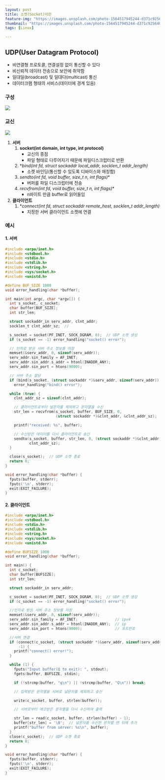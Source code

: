 ```yaml
---
layout: post
title: 소켓(Socket)이란
feature-img: "https://images.unsplash.com/photo-1564517945244-d371c925640b?ixid=MnwxMjA3fDB8MHxwaG90by1wYWdlfHx8fGVufDB8fHx8&ixlib=rb-1.2.1&auto=format&fit=crop&w=1050&q=80"
thumbnail: "https://images.unsplash.com/photo-1564517945244-d371c925640b?ixid=MnwxMjA3fDB8MHxwaG90by1wYWdlfHx8fGVufDB8fHx8&ixlib=rb-1.2.1&auto=format&fit=crop&w=1050&q=80"
tags: [Linux]

---
```






## UDP(User Datagram Protocol)

* 비연결형 프로토콜, 연결설정 없이 통신할 수 있다
* 비신뢰적 데이터 전송으로 보안에 취약함
* 일대일(broadcast) 및 일대다(multicast) 통신
* 데이터크램 형태의  서비스(데이터에 경계 있음)



### 구성

![](https://static.javatpoint.com/tutorial/computer-network/images/udp-protocol.png)



### 교신

![](https://media.geeksforgeeks.org/wp-content/uploads/UDP.png)

1. **서버**
   1. **socket(int domain, int type, int protocol)**
      * 교신의 종점
      * 파일 형태로 다루어지기 때문에 파일디스크럽터로 반환
   2. **bind(int fd, struct sockaddr *local_addr, socklen_t addr_length)**
      * 소켓 바인딩(통신할 수 있도록 디바이스와 매칭함)
   3. **sendto(int fd, void* buffer, size_t n, int flags)**
      * 버퍼를 파일 디스크럽터에 전송
   4. **recvfrom(int fd, void* buffer, size_t n, int flags)**
      * n바이트 만큼 buffer로 읽어들임
2. **클라이언트**
   1.  **connect(int fd, struct sockaddr *remote_host, socklen_t addr_length)**
       * 지정한 서버 클라이언트 소켓에 연결



### 예시

#### 1. 서버

```c
#include <arpa/inet.h>
#include <stdbool.h>
#include <stdio.h>
#include <stdlib.h>
#include <string.h>
#include <sys/socket.h>
#include <unistd.h>

#define BUF_SIZE 1000
void error_handling(char *buffer);

int main(int argc, char *argv[]) {
  int s_socket, c_socket;
  char buffer[BUF_SIZE];
  int str_len;

  struct sockaddr_in serv_addr, clnt_addr;
  socklen_t clnt_addr_sz;  //

  s_socket = socket(PF_INET, SOCK_DGRAM, 0);  // UDP 소켓 생성
  if (s_socket == -1) error_handling("socket() error");

  // 인자로 받은 서버 주소 정보를 저장
  memset(&serv_addr, 0, sizeof(serv_addr));
  serv_addr.sin_family = AF_INET;
  serv_addr.sin_addr.s_addr = htonl(INADDR_ANY);
  serv_addr.sin_port = htons(9000);

  // 서버 주소 할당
  if (bind(s_socket, (struct sockaddr *)&serv_addr, sizeof(serv_addr)) == -1)
    error_handling("bind() error");

  while (true) {
    clnt_addr_sz = sizeof(clnt_addr);

    // 클라이언트로부터 널문자를 제외하고 문자열을 수신
    str_len = recvfrom(s_socket, buffer, BUF_SIZE, 0,
                       (struct sockaddr *)&clnt_addr, &clnt_addr_sz);

    printf("received: %s", buffer);

    // 수신받은 데이터를 다시 클라이언트로 송신
    sendto(s_socket, buffer, str_len, 0, (struct sockaddr *)&clnt_addr,
           clnt_addr_sz);
  }

  close(s_socket);  // UDP 소켓 종료
  return 0;
}

void error_handling(char *buffer) {
  fputs(buffer, stderr);
  fputc('\n', stderr);
  exit(EXIT_FAILURE);
}
```

#### 2. 클라이언트

```c
#include <arpa/inet.h>
#include <stdbool.h>
#include <stdio.h>
#include <stdlib.h>
#include <string.h>
#include <sys/socket.h>
#include <unistd.h>

#define BUFSIZE 1000
void error_handling(char *buffer);

int main() {
  int c_socket;
  char buffer[BUFSIZE];
  int str_len;

  struct sockaddr_in serv_addr;

  c_socket = socket(PF_INET, SOCK_DGRAM, 0);  // UDP 소켓 생성
  if (c_socket == -1) error_handling("socket() error");

  //인자로 받은 서버 주소 정보를 저장
  memset(&serv_addr, 0, sizeof(serv_addr));
  serv_addr.sin_family = AF_INET;                 // ipv4
  serv_addr.sin_addr.s_addr = htonl(INADDR_ANY);  // ip
  serv_addr.sin_port = htons(9000);               // 포트번호

  //서버 연결
  if (connect(c_socket, (struct sockaddr *)&serv_addr, sizeof(serv_addr)) ==
      -1) {
    printf("connect() error!");
  }

  while (1) {
    fputs("Input buffer(Q to exit): ", stdout);
    fgets(buffer, BUFSIZE, stdin);

    if (!strcmp(buffer, "q\n") || !strcmp(buffer, "Q\n")) break;

    // 입력받은 문자열을 서버로 널문자를 제외하고 송신

    write(c_socket, buffer, strlen(buffer));

    // 서버로부터 에코받은 문자열을 다시 수신하여 출력

    str_len = read(c_socket, buffer, strlen(buffer) - 1);
    buffer[str_len] = '\0';  // 널문자를 수신한 문자열 맨 뒤에 추가
    printf("buffer from server: %s\n", buffer);
  }
  close(c_socket);  // UDP 소켓 종료
  return 0;
}

void error_handling(char *buffer) {
  fputs(buffer, stderr);
  fputc('\n', stderr);
  exit(EXIT_FAILURE);
}
```



